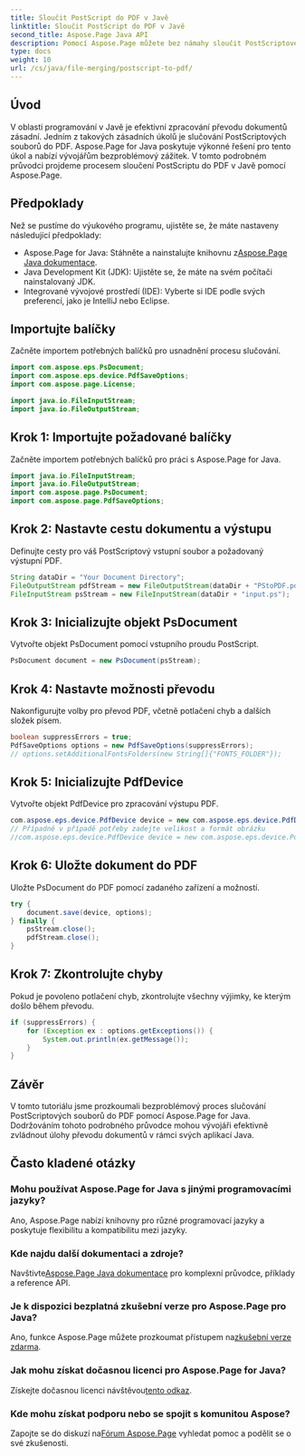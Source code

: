 ```yaml
---
title: Sloučit PostScript do PDF v Javě
linktitle: Sloučit PostScript do PDF v Javě
second_title: Aspose.Page Java API
description: Pomocí Aspose.Page můžete bez námahy sloučit PostScriptové soubory do PDF v Javě. Komplexní výukový program, často kladené dotazy a zdroje pro bezproblémovou konverzi dokumentů.
type: docs
weight: 10
url: /cs/java/file-merging/postscript-to-pdf/
---
```

## Úvod
V oblasti programování v Javě je efektivní zpracování převodu dokumentů zásadní. Jedním z takových zásadních úkolů je slučování PostScriptových souborů do PDF. Aspose.Page for Java poskytuje výkonné řešení pro tento úkol a nabízí vývojářům bezproblémový zážitek. V tomto podrobném průvodci projdeme procesem sloučení PostScriptu do PDF v Javě pomocí Aspose.Page.
## Předpoklady
Než se pustíme do výukového programu, ujistěte se, že máte nastaveny následující předpoklady:
-  Aspose.Page for Java: Stáhněte a nainstalujte knihovnu z[Aspose.Page Java dokumentace](https://reference.aspose.com/page/java/).
- Java Development Kit (JDK): Ujistěte se, že máte na svém počítači nainstalovaný JDK.
- Integrované vývojové prostředí (IDE): Vyberte si IDE podle svých preferencí, jako je IntelliJ nebo Eclipse.
## Importujte balíčky
Začněte importem potřebných balíčků pro usnadnění procesu slučování.
```java
import com.aspose.eps.PsDocument;
import com.aspose.eps.device.PdfSaveOptions;
import com.aspose.page.License;

import java.io.FileInputStream;
import java.io.FileOutputStream;
```
## Krok 1: Importujte požadované balíčky
Začněte importem potřebných balíčků pro práci s Aspose.Page for Java.
```java
import java.io.FileInputStream;
import java.io.FileOutputStream;
import com.aspose.page.PsDocument;
import com.aspose.page.PdfSaveOptions;
```
## Krok 2: Nastavte cestu dokumentu a výstupu
Definujte cesty pro váš PostScriptový vstupní soubor a požadovaný výstupní PDF.
```java
String dataDir = "Your Document Directory";
FileOutputStream pdfStream = new FileOutputStream(dataDir + "PStoPDF.pdf");
FileInputStream psStream = new FileInputStream(dataDir + "input.ps");
```
## Krok 3: Inicializujte objekt PsDocument
Vytvořte objekt PsDocument pomocí vstupního proudu PostScript.
```java
PsDocument document = new PsDocument(psStream);
```
## Krok 4: Nastavte možnosti převodu
Nakonfigurujte volby pro převod PDF, včetně potlačení chyb a dalších složek písem.
```java
boolean suppressErrors = true;
PdfSaveOptions options = new PdfSaveOptions(suppressErrors);
// options.setAdditionalFontsFolders(new String[]{"FONTS_FOLDER"});
```
## Krok 5: Inicializujte PdfDevice
Vytvořte objekt PdfDevice pro zpracování výstupu PDF.
```java
com.aspose.eps.device.PdfDevice device = new com.aspose.eps.device.PdfDevice(pdfStream);
// Případně v případě potřeby zadejte velikost a formát obrázku
//com.aspose.eps.device.PdfDevice device = new com.aspose.eps.device.PdfDevice(pdfStream, new Dimension(595, 842));
```
## Krok 6: Uložte dokument do PDF
Uložte PsDocument do PDF pomocí zadaného zařízení a možností.
```java
try {
    document.save(device, options);
} finally {
    psStream.close();
    pdfStream.close();
}
```
## Krok 7: Zkontrolujte chyby
Pokud je povoleno potlačení chyb, zkontrolujte všechny výjimky, ke kterým došlo během převodu.
```java
if (suppressErrors) {
    for (Exception ex : options.getExceptions()) {
        System.out.println(ex.getMessage());
    }
}
```
## Závěr
V tomto tutoriálu jsme prozkoumali bezproblémový proces slučování PostScriptových souborů do PDF pomocí Aspose.Page for Java. Dodržováním tohoto podrobného průvodce mohou vývojáři efektivně zvládnout úlohy převodu dokumentů v rámci svých aplikací Java.
## Často kladené otázky
### Mohu používat Aspose.Page for Java s jinými programovacími jazyky?
Ano, Aspose.Page nabízí knihovny pro různé programovací jazyky a poskytuje flexibilitu a kompatibilitu mezi jazyky.
### Kde najdu další dokumentaci a zdroje?
 Navštivte[Aspose.Page Java dokumentace](https://reference.aspose.com/page/java/) pro komplexní průvodce, příklady a reference API.
### Je k dispozici bezplatná zkušební verze pro Aspose.Page pro Java?
 Ano, funkce Aspose.Page můžete prozkoumat přístupem na[zkušební verze zdarma](https://releases.aspose.com/).
### Jak mohu získat dočasnou licenci pro Aspose.Page for Java?
 Získejte dočasnou licenci návštěvou[tento odkaz](https://purchase.aspose.com/temporary-license/).
### Kde mohu získat podporu nebo se spojit s komunitou Aspose?
 Zapojte se do diskuzí na[Fórum Aspose.Page](https://forum.aspose.com/c/page/39) vyhledat pomoc a podělit se o své zkušenosti.